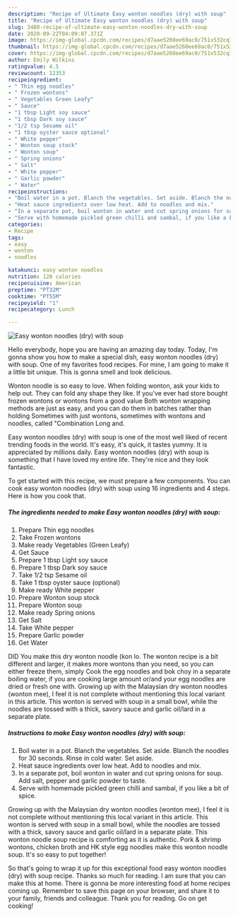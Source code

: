 ```yaml
---
description: "Recipe of Ultimate Easy wonton noodles (dry) with soup"
title: "Recipe of Ultimate Easy wonton noodles (dry) with soup"
slug: 3480-recipe-of-ultimate-easy-wonton-noodles-dry-with-soup
date: 2020-09-22T04:09:07.371Z
image: https://img-global.cpcdn.com/recipes/d7aae5260ee69ac0/751x532cq70/easy-wonton-noodles-dry-with-soup-recipe-main-photo.jpg
thumbnail: https://img-global.cpcdn.com/recipes/d7aae5260ee69ac0/751x532cq70/easy-wonton-noodles-dry-with-soup-recipe-main-photo.jpg
cover: https://img-global.cpcdn.com/recipes/d7aae5260ee69ac0/751x532cq70/easy-wonton-noodles-dry-with-soup-recipe-main-photo.jpg
author: Emily Wilkins
ratingvalue: 4.5
reviewcount: 12353
recipeingredient:
- " Thin egg noodles"
- " Frozen wontons"
- " Vegetables Green Leafy"
- " Sauce"
- "1 tbsp Light soy sauce"
- "1 tbsp Dark soy sauce"
- "1/2 tsp Sesame oil"
- "1 tbsp oyster sauce optional"
- " White pepper"
- " Wonton soup stock"
- " Wonton soup"
- " Spring onions"
- " Salt"
- " White pepper"
- " Garlic powder"
- " Water"
recipeinstructions:
- "Boil water in a pot. Blanch the vegetables. Set aside. Blanch the noodles for 30 seconds. Rinse in cold water. Set aside."
- "Heat sauce ingredients over low heat. Add to noodles and mix."
- "In a separate pot, boil wonton in water and cut spring onions for soup. Add salt, pepper and garlic powder to taste."
- "Serve with homemade pickled green chilli and sambal, if you like a bit of spice."
categories:
- Recipe
tags:
- easy
- wonton
- noodles

katakunci: easy wonton noodles 
nutrition: 128 calories
recipecuisine: American
preptime: "PT32M"
cooktime: "PT55M"
recipeyield: "1"
recipecategory: Lunch

---
```



![Easy wonton noodles (dry) with soup](https://img-global.cpcdn.com/recipes/d7aae5260ee69ac0/751x532cq70/easy-wonton-noodles-dry-with-soup-recipe-main-photo.jpg)

Hello everybody, hope you are having an amazing day today. Today, I'm gonna show you how to make a special dish, easy wonton noodles (dry) with soup. One of my favorites food recipes. For mine, I am going to make it a little bit unique. This is gonna smell and look delicious.

Wonton noodle is so easy to love. When folding wonton, ask your kids to help out. They can fold any shape they like. If you&#39;ve ever had store bought frozen wontons or wontons from a good value Both wonton wrapping methods are just as easy, and you can do them in batches rather than holding Sometimes with just wontons, sometimes with wontons and noodles, called &#34;Combination Long and.

Easy wonton noodles (dry) with soup is one of the most well liked of recent trending foods in the world. It's easy, it's quick, it tastes yummy. It is appreciated by millions daily. Easy wonton noodles (dry) with soup is something that I have loved my entire life. They're nice and they look fantastic.


To get started with this recipe, we must prepare a few components. You can cook easy wonton noodles (dry) with soup using 16 ingredients and 4 steps. Here is how you cook that.

<!--inarticleads1-->

##### The ingredients needed to make Easy wonton noodles (dry) with soup:

1. Prepare  Thin egg noodles
1. Take  Frozen wontons
1. Make ready  Vegetables (Green Leafy)
1. Get  Sauce
1. Prepare 1 tbsp Light soy sauce
1. Prepare 1 tbsp Dark soy sauce
1. Take 1/2 tsp Sesame oil
1. Take 1 tbsp oyster sauce (optional)
1. Make ready  White pepper
1. Prepare  Wonton soup stock
1. Prepare  Wonton soup
1. Make ready  Spring onions
1. Get  Salt
1. Take  White pepper
1. Prepare  Garlic powder
1. Get  Water


DID You make this dry wonton noodle (kon lo. The wonton recipe is a bit different and larger, it makes more wontons than you need, so you can either freeze them, simply Cook the egg noodles and bok choy in a separate boiling water, if you are cooking large amount or/and your egg noodles are dried or fresh one with. Growing up with the Malaysian dry wonton noodles (wonton mee), I feel it is not complete without mentioning this local variant in this article. This wonton is served with soup in a small bowl, while the noodles are tossed with a thick, savory sauce and garlic oil/lard in a separate plate. 

<!--inarticleads2-->

##### Instructions to make Easy wonton noodles (dry) with soup:

1. Boil water in a pot. Blanch the vegetables. Set aside. Blanch the noodles for 30 seconds. Rinse in cold water. Set aside.
1. Heat sauce ingredients over low heat. Add to noodles and mix.
1. In a separate pot, boil wonton in water and cut spring onions for soup. Add salt, pepper and garlic powder to taste.
1. Serve with homemade pickled green chilli and sambal, if you like a bit of spice.


Growing up with the Malaysian dry wonton noodles (wonton mee), I feel it is not complete without mentioning this local variant in this article. This wonton is served with soup in a small bowl, while the noodles are tossed with a thick, savory sauce and garlic oil/lard in a separate plate. This wonton noodle soup recipe is comforting as it is authentic. Pork &amp; shrimp wontons, chicken broth and HK style egg noodles make this wonton noodle soup. It&#39;s so easy to put together! 

So that's going to wrap it up for this exceptional food easy wonton noodles (dry) with soup recipe. Thanks so much for reading. I am sure that you can make this at home. There is gonna be more interesting food at home recipes coming up. Remember to save this page on your browser, and share it to your family, friends and colleague. Thank you for reading. Go on get cooking!
